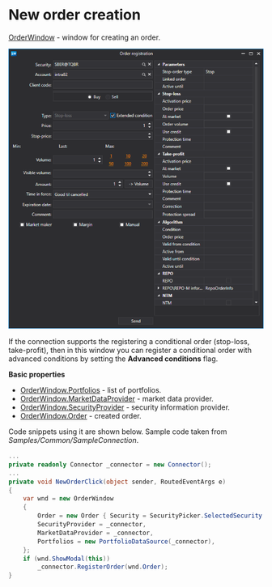 # New order creation

[OrderWindow](xref:StockSharp.Xaml.OrderWindow) \- window for creating an order. 

![GUI OrderWindow](../../../../images/gui_orderwindow.png)

If the connection supports the registering a conditional order (stop\-loss, take\-profit), then in this window you can register a conditional order with advanced conditions by setting the **Advanced conditions** flag.

**Basic properties**

- [OrderWindow.Portfolios](xref:StockSharp.Xaml.OrderWindow.Portfolios) \- list of portfolios.
- [OrderWindow.MarketDataProvider](xref:StockSharp.Xaml.OrderWindow.MarketDataProvider) \- market data provider.
- [OrderWindow.SecurityProvider](xref:StockSharp.Xaml.OrderWindow.SecurityProvider) \- security information provider.
- [OrderWindow.Order](xref:StockSharp.Xaml.OrderWindow.Order) \- created order.

Code snippets using it are shown below. Sample code taken from *Samples\/Common\/SampleConnection*. 

```cs
...
private readonly Connector _connector = new Connector();
...
private void NewOrderClick(object sender, RoutedEventArgs e)
{
	var wnd = new OrderWindow
	{
		Order = new Order { Security = SecurityPicker.SelectedSecurity },
		SecurityProvider = _connector,
		MarketDataProvider = _connector,
		Portfolios = new PortfolioDataSource(_connector),
	};
	if (wnd.ShowModal(this))
		_connector.RegisterOrder(wnd.Order);
}
              		
	  				
```

